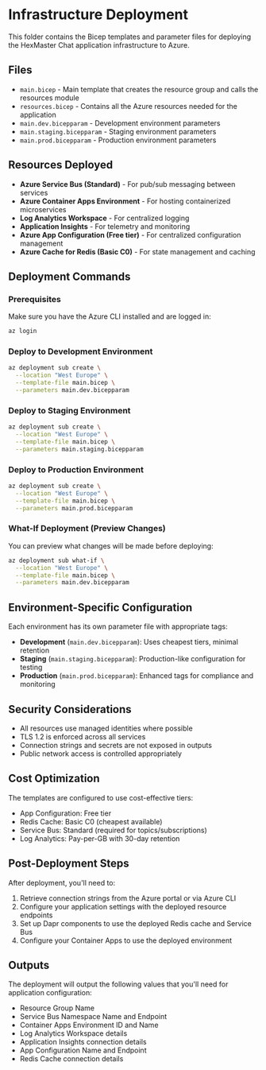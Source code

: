 # Infrastructure Deployment

This folder contains the Bicep templates and parameter files for deploying the HexMaster Chat application infrastructure to Azure.

## Files

- `main.bicep` - Main template that creates the resource group and calls the resources module
- `resources.bicep` - Contains all the Azure resources needed for the application
- `main.dev.bicepparam` - Development environment parameters
- `main.staging.bicepparam` - Staging environment parameters
- `main.prod.bicepparam` - Production environment parameters

## Resources Deployed

- **Azure Service Bus (Standard)** - For pub/sub messaging between services
- **Azure Container Apps Environment** - For hosting containerized microservices
- **Log Analytics Workspace** - For centralized logging
- **Application Insights** - For telemetry and monitoring
- **Azure App Configuration (Free tier)** - For centralized configuration management
- **Azure Cache for Redis (Basic C0)** - For state management and caching

## Deployment Commands

### Prerequisites

Make sure you have the Azure CLI installed and are logged in:

```bash
az login
```

### Deploy to Development Environment

```bash
az deployment sub create \
  --location "West Europe" \
  --template-file main.bicep \
  --parameters main.dev.bicepparam
```

### Deploy to Staging Environment

```bash
az deployment sub create \
  --location "West Europe" \
  --template-file main.bicep \
  --parameters main.staging.bicepparam
```

### Deploy to Production Environment

```bash
az deployment sub create \
  --location "West Europe" \
  --template-file main.bicep \
  --parameters main.prod.bicepparam
```

### What-If Deployment (Preview Changes)

You can preview what changes will be made before deploying:

```bash
az deployment sub what-if \
  --location "West Europe" \
  --template-file main.bicep \
  --parameters main.dev.bicepparam
```

## Environment-Specific Configuration

Each environment has its own parameter file with appropriate tags:

- **Development** (`main.dev.bicepparam`): Uses cheapest tiers, minimal retention
- **Staging** (`main.staging.bicepparam`): Production-like configuration for testing
- **Production** (`main.prod.bicepparam`): Enhanced tags for compliance and monitoring

## Security Considerations

- All resources use managed identities where possible
- TLS 1.2 is enforced across all services
- Connection strings and secrets are not exposed in outputs
- Public network access is controlled appropriately

## Cost Optimization

The templates are configured to use cost-effective tiers:

- App Configuration: Free tier
- Redis Cache: Basic C0 (cheapest available)
- Service Bus: Standard (required for topics/subscriptions)
- Log Analytics: Pay-per-GB with 30-day retention

## Post-Deployment Steps

After deployment, you'll need to:

1. Retrieve connection strings from the Azure portal or via Azure CLI
2. Configure your application settings with the deployed resource endpoints
3. Set up Dapr components to use the deployed Redis cache and Service Bus
4. Configure your Container Apps to use the deployed environment

## Outputs

The deployment will output the following values that you'll need for application configuration:

- Resource Group Name
- Service Bus Namespace Name and Endpoint
- Container Apps Environment ID and Name
- Log Analytics Workspace details
- Application Insights connection details
- App Configuration Name and Endpoint
- Redis Cache connection details
